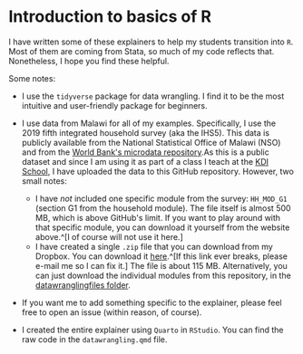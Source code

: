 # Introduction to basics of R

I have written some of these explainers to help my students transition into `R`. Most of them are coming from Stata, so much of my code reflects that. Nonetheless, I hope you find these helpful.

Some notes:

- I use the `tidyverse` package for data wrangling. I find it to be the most intuitive and user-friendly package for beginners.
- I use data from Malawi for all of my examples. Specifically, I use the 2019 fifth integrated household survey (aka the IHS5). This data is publicly available from the National Statistical Office of Malawi (NSO) and from the [World Bank's microdata repository](https://microdata.worldbank.org/index.php/catalog/3818).As this is a public dataset and since I am using it as part of a class I teach at the [KDI School](https://www.kdischool.ac.kr/), I have uploaded the data to this GitHub repository. However, two small notes:
  - I have *not* included one specific module from the survey: `HH_MOD_G1` (section G1 from the household module). The file itself is almost 500 MB, which is above GitHub's limit. If you want to play around with that specific module, you can download it yourself from the website above.^[I of course will not use it here.]
  - I have created a single `.zip` file that you can download from my Dropbox. You can download it [here](https://www.dropbox.com/scl/fi/6nv737pv60u7941kbzlql/ihs5.zip?rlkey=95bglhhqunc059zqpvpcmobbk&dl=0).^[If this link ever breaks, please e-mail me so I can fix it.] The file is about 115 MB. Alternatively, you can just download the individual modules from this repository, in the [datawranglingfiles folder](datawranglingfiles).
  
- If you want me to add something specific to the explainer, please feel free to open an issue (within reason, of course).
- I created the entire explainer using `Quarto` in `RStudio`. You can find the raw code in the `datawrangling.qmd` file.


